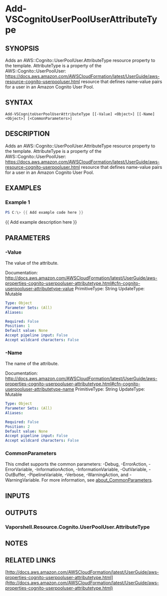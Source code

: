 # Add-VSCognitoUserPoolUserAttributeType

## SYNOPSIS
Adds an AWS::Cognito::UserPoolUser.AttributeType resource property to the template.
AttributeType is a property of the AWS::Cognito::UserPoolUser: https://docs.aws.amazon.com/AWSCloudFormation/latest/UserGuide/aws-resource-cognito-userpooluser.html resource that defines name-value pairs for a user in an Amazon Cognito User Pool.

## SYNTAX

```
Add-VSCognitoUserPoolUserAttributeType [[-Value] <Object>] [[-Name] <Object>] [<CommonParameters>]
```

## DESCRIPTION
Adds an AWS::Cognito::UserPoolUser.AttributeType resource property to the template.
AttributeType is a property of the AWS::Cognito::UserPoolUser: https://docs.aws.amazon.com/AWSCloudFormation/latest/UserGuide/aws-resource-cognito-userpooluser.html resource that defines name-value pairs for a user in an Amazon Cognito User Pool.

## EXAMPLES

### Example 1
```powershell
PS C:\> {{ Add example code here }}
```

{{ Add example description here }}

## PARAMETERS

### -Value
The value of the attribute.

Documentation: http://docs.aws.amazon.com/AWSCloudFormation/latest/UserGuide/aws-properties-cognito-userpooluser-attributetype.html#cfn-cognito-userpooluser-attributetype-value
PrimitiveType: String
UpdateType: Mutable

```yaml
Type: Object
Parameter Sets: (All)
Aliases:

Required: False
Position: 1
Default value: None
Accept pipeline input: False
Accept wildcard characters: False
```

### -Name
The name of the attribute.

Documentation: http://docs.aws.amazon.com/AWSCloudFormation/latest/UserGuide/aws-properties-cognito-userpooluser-attributetype.html#cfn-cognito-userpooluser-attributetype-name
PrimitiveType: String
UpdateType: Mutable

```yaml
Type: Object
Parameter Sets: (All)
Aliases:

Required: False
Position: 2
Default value: None
Accept pipeline input: False
Accept wildcard characters: False
```

### CommonParameters
This cmdlet supports the common parameters: -Debug, -ErrorAction, -ErrorVariable, -InformationAction, -InformationVariable, -OutVariable, -OutBuffer, -PipelineVariable, -Verbose, -WarningAction, and -WarningVariable. For more information, see [about_CommonParameters](http://go.microsoft.com/fwlink/?LinkID=113216).

## INPUTS

## OUTPUTS

### Vaporshell.Resource.Cognito.UserPoolUser.AttributeType
## NOTES

## RELATED LINKS

[http://docs.aws.amazon.com/AWSCloudFormation/latest/UserGuide/aws-properties-cognito-userpooluser-attributetype.html](http://docs.aws.amazon.com/AWSCloudFormation/latest/UserGuide/aws-properties-cognito-userpooluser-attributetype.html)

